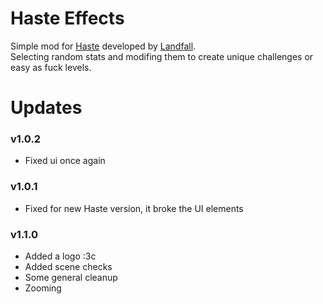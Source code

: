 # Haste Effects
Simple mod for [Haste](https://landfall.se/hastebrokenworlds) developed by [Landfall](https://landfall.se/).</br>
Selecting random stats and modifing them to create unique challenges or easy as fuck levels.

# Updates

### v1.0.2
- Fixed ui once again

### v1.0.1
- Fixed for new Haste version, it broke the UI elements

### v1.1.0
- Added a logo :3c
- Added scene checks
- Some general cleanup
- Zooming
